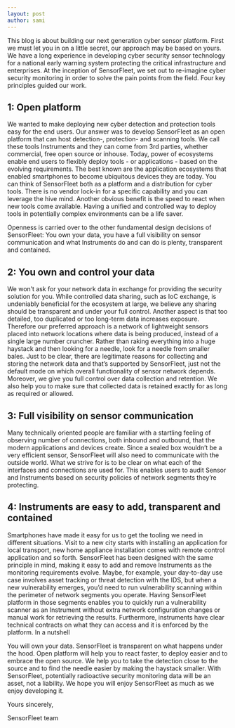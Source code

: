 ```yaml
---
layout: post
author: sami
---
```


This blog is about building our next generation cyber sensor platform. First we
must let you in on a little secret, our approach may be based on yours. We have
a long experience in developing cyber security sensor technology for a national
early warning system protecting the critical infrastructure and enterprises. At
the inception of SensorFleet, we set out to re-imagine cyber security monitoring
in order to solve the pain points from the field. Four key principles guided our
work.

## 1: Open platform

We wanted to make deploying new cyber detection and protection tools easy for
the end users. Our answer was to develop SensorFleet as an open platform that
can host detection-, protection- and scanning tools. We call these tools
Instruments and they can come from 3rd parties, whether commercial, free open
source or inhouse. Today, power of ecosystems enable end users to flexibly
deploy tools - or applications - based on the evolving requirements. The best
known are the application ecosystems that enabled smartphones to become
ubiquitous devices they are today. You can think of SensorFleet both as a
platform and a distribution for cyber tools. There is no vendor lock-in for a
specific capability and you can leverage the hive mind. Another obvious benefit
is the speed to react when new tools come available. Having a unified and
controlled way to deploy tools in potentially complex environments can be a life
saver.

Openness is carried over to the other fundamental design decisions of
SensorFleet: You own your data, you have a full visibility on sensor
communication and what Instruments do and can do is plenty, transparent and
contained.

## 2: You own and control your data

We won’t ask for your network data in exchange for providing the security
solution for you. While controlled data sharing, such as IoC exchange, is
undeniably beneficial for the ecosystem at large, we believe any sharing should
be transparent and under your full control. Another aspect is that too detailed,
too duplicated or too long-term data increases exposure. Therefore our preferred
approach is a network of lightweight sensors placed into network locations where
data is being produced, instead of a single large number cruncher. Rather than
raking everything into a huge haystack and then looking for a needle, look for a
needle from smaller bales. Just to be clear, there are legitimate reasons for
collecting and storing the network data and that’s supported by SensorFleet,
just not the default mode on which overall functionality of sensor network
depends. Moreover, we give you full control over data collection and retention.
We also help you to make sure that collected data is retained exactly for as
long as required or allowed.

## 3: Full visibility on sensor communication

Many technically oriented people are familiar with a startling feeling of
observing number of connections, both inbound and outbound, that the modern
applications and devices create. Since a sealed box wouldn’t be a very efficient
sensor, SensorFleet will also need to communicate with the outside world. What
we strive for is to be clear on what each of the interfaces and connections are
used for. This enables users to audit Sensor and Instruments based on security
policies of network segments they’re protecting.

## 4: Instruments are easy to add, transparent and contained

Smartphones have made it easy for us to get the tooling we need in different
situations. Visit to a new city starts with installing an application for local
transport, new home appliance installation comes with remote control application
and so forth. SensorFleet has been designed with the same principle in mind,
making it easy to add and remove Instruments as the monitoring requirements
evolve. Maybe, for example, your day-to-day use case involves asset tracking or
threat detection with the IDS, but when a new vulnerability emerges, you’d need
to run vulnerability scanning within the perimeter of network segments you
operate. Having SensorFleet platform in those segments enables you to quickly
run a vulnerability scanner as an Instrument without extra network configuration
changes or manual work for retrieving the results. Furthermore, instruments have
clear technical contracts on what they can access and it is enforced by the
platform. In a nutshell

You will own your data. SensorFleet is transparent on what happens under the
hood. Open platform will help you to react faster, to deploy easier and to
embrace the open source. We help you to take the detection close to the source
and to find the needle easier by making the haystack smaller. With SensorFleet,
potentially radioactive security monitoring data will be an asset, not a
liability. We hope you will enjoy SensorFleet as much as we enjoy developing it.

Yours sincerely,

SensorFleet team

